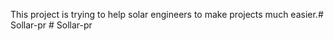 This project is trying to help solar engineers to make projects much easier.#   S o l l a r - p r  
 #   S o l l a r - p r  
 